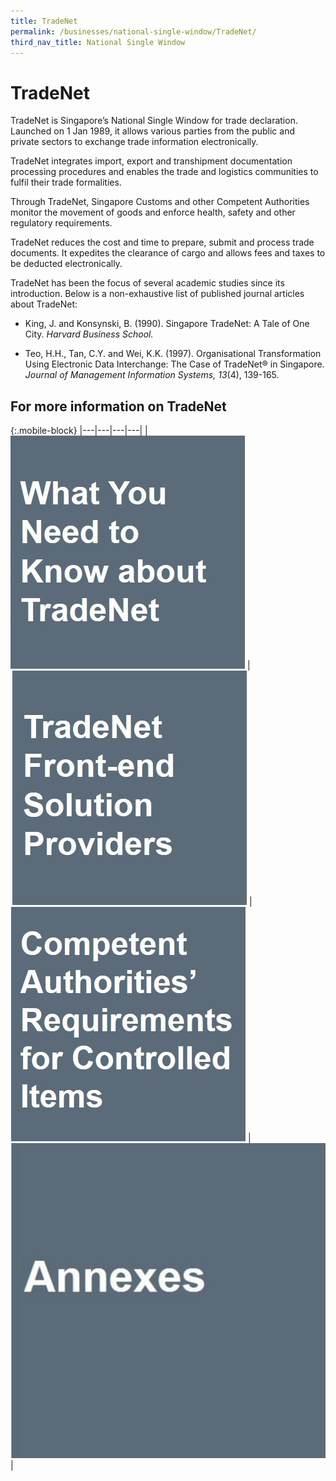 ```yaml
---
title: TradeNet
permalink: /businesses/national-single-window/TradeNet/
third_nav_title: National Single Window
---
```

# TradeNet

TradeNet is Singapore’s National Single Window for trade declaration. Launched on 1 Jan 1989, it allows various parties from the public and private sectors to exchange trade information electronically.

TradeNet integrates import, export and transhipment documentation processing procedures and enables the trade and logistics communities to fulfil their trade formalities.

Through TradeNet, Singapore Customs and other Competent Authorities monitor the movement of goods and enforce health, safety and other regulatory requirements.

TradeNet  reduces the cost and time to prepare, submit and process trade documents. It expedites the clearance of cargo and allows fees and taxes to be deducted electronically.

TradeNet has been the focus of several academic studies since its introduction. Below is a non-exhaustive list of published journal articles about TradeNet:

-   King, J. and Konsynski, B. (1990). Singapore TradeNet: A Tale of One City. *Harvard Business School.*
  
-   Teo, H.H., Tan, C.Y. and Wei, K.K. (1997). Organisational Transformation Using Electronic Data Interchange: The Case of TradeNet® in Singapore. *Journal of Management Information Systems, 13*(4), 139-165.
  
## For more information on TradeNet

{:.mobile-block}
|---|---|---|---|
| [![](/images/TradeNet/TN1.jpg)](/businesses/national-single-window/overview/what-you-need-to-know-about-tradenet) |[![](/images/TradeNet/TN2.jpg)](/businesses/national-single-window/overview/TradeNet-Solution-Providers)  | [![](/images/TradeNet/TN3.jpg)](/businesses/National-Single-Window/Overview/Competent-Authorities-Requirements) | [![](/images/TradeNet/tn4annexes.jpg) ](/businesses/National-Single-Window/Overview/Annexes) |